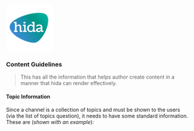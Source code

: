 [![hida](images/hida-128x128.png)](./)

### Content Guidelines
> This has all the information that helps author create content in a manner that hida can render effectively.

#### Topic Information
Since a channel is a collection of topics and must be shown to the users (via the list of topics question), it needs to have some standard information. These are (*shown with an example*):
